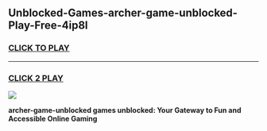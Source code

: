 
## Unblocked-Games-archer-game-unblocked-Play-Free-4ip8l
<h3>
<a href="https://premium76.site?title=archer-game-unblocked&ref=15A">CLICK TO PLAY</a></h3>
<hr>

<h3>
<a href="https://premium76.site?title=archer-game-unblocked&ref=15A">CLICK 2 PLAY</a>
  
</h3>

<a href="https://premium76.site?title=archer-game-unblocked&ref=15A"><img src="https://clearcache.store/games.png"></a>


**archer-game-unblocked games unblocked: Your Gateway to Fun and Accessible Online Gaming**
